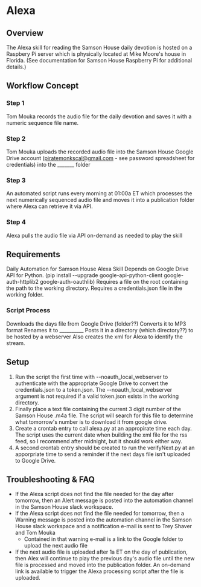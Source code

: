# Alexa
## Overview
The Alexa skill for reading the Samson House daily devotion is hosted on
a Raspbery Pi server which is physically located at Mike Moore's house
in Florida.  (See documentation for Samson House Raspberry Pi for
additional details.)

## Workflow Concept
### Step 1
Tom Mouka records the audio file for the daily devotion and saves it with a numeric sequence file name.
### Step 2
Tom Mouka uploads the recorded audio file into the Samson House Google Drive account (piratemonkscal@gmail.com - see password spreadsheet for credentials) into the _______ folder
### Step 3
An automated script runs every morning at 01:00a ET which processes the next numerically sequenced audio file and moves it into a publication folder where Alexa can retrieve it via API.
### Step 4
Alexa pulls the audio file via API on-demand as needed to play the skill

## Requirements
Daily Automation for Samson House Alexa Skill Depends on Google Drive API for Python.
(pip install --upgrade google-api-python-client google-auth-httplib2 google-auth-oauthlib) 
Requires a file on the root containing the path to the working directory. 
Requires a credentials.json file in the working folder. 
 
### Script Process
Downloads the days file from Google Drive (folder??) 
Converts it to MP3 format
Renames it to __________
Posts it in a directory (which directory??) to be hosted by a webserver 
Also creates the xml for Alexa to identify the stream. 

## Setup
1. Run the script the first time with --noauth_local_webserver to authenticate with the
appropriate Google Drive to convert the credentials.json to a
token.json. The --noauth_local_webserver argument is not required if a
valid token.json exists in the working directory. 
2. Finally place a text file containing the current 3 digit number of the Samson House .m4a
file. The script will search for this file to determine what tomorrow's
number is to download it from google drive. 
3. Create a crontab entry to call alexa.py at an appropirate time each day. The script uses the
current date when building the xml file for the rss feed, so I recommend
after midnight, but it should work either way. 
4. A second crontab entry should be created to run the verifyNext.py at an apporpriate time to
send a reminder if the next days file isn't uploaded to Google Drive.

## Troubleshooting & FAQ
- If  the Alexa script does not find the file needed for the day after tomorrow, then an Alert message is posted into the automation channel in the Samson House slack workspace.
- If the Alexa script does not find the file needed for tomorrow, then a Warning message is posted into the automation channel in the Samson House slack workspace and a notification e-mail is sent to Trey Shaver and Tom Mouka
  - Contained in that warning e-mail is a link to the Google folder to upload the next audio file
- If the next audio file is uploaded after 1a ET on the day of publication, then Alex will continue to play the previous day's audio file until the new file is processed and moved into the publication folder.  An on-demand link is available to trigger the Alexa processing script after the file is uploaded.
